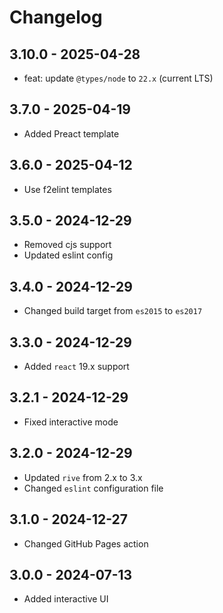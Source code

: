 # Changelog

## 3.10.0 - 2025-04-28

- feat: update `@types/node` to `22.x` (current LTS)

## 3.7.0 - 2025-04-19

- Added Preact template

## 3.6.0 - 2025-04-12

- Use f2elint templates

## 3.5.0 - 2024-12-29

- Removed cjs support
- Updated eslint config

## 3.4.0 - 2024-12-29

- Changed build target from `es2015` to `es2017`

## 3.3.0 - 2024-12-29

- Added `react` 19.x support

## 3.2.1 - 2024-12-29

- Fixed interactive mode

## 3.2.0 - 2024-12-29

- Updated `rive` from 2.x to 3.x
- Changed `eslint` configuration file

## 3.1.0 - 2024-12-27

- Changed GitHub Pages action

## 3.0.0 - 2024-07-13

- Added interactive UI
